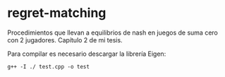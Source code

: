 # regret-matching

Procedimientos que llevan a equilibrios de nash en juegos de suma cero con 2 jugadores.
Capítulo 2 de mi tesis.

Para compilar es necesario descargar la librería Eigen:

```
g++ -I ./ test.cpp -o test
```